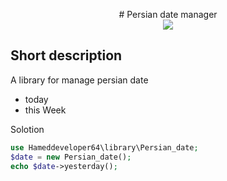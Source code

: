 <p align="center"> # Persian date manager
<br/>
<img src="https://img.shields.io/github/issues/hameddeveloper64/persian_date?style=for-the-badge">
 </p>

 ## Short description
 A library for manage persian date
 <ul>
 <li>today</li>
<li>this Week</li>
 </ul>

Solotion
```php
use Hameddeveloper64\library\Persian_date;
$date = new Persian_date();
echo $date->yesterday();
```
